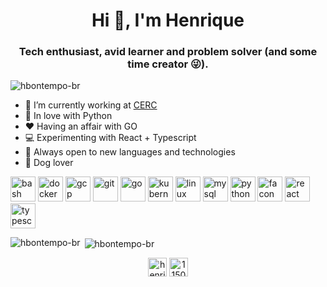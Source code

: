 <h1 align="center">Hi 👋, I'm Henrique</h1>
<h3 align="center">Tech enthusiast, avid learner and problem solver (and some time creator 😜).</h3>

<p align="left"> <img src="https://komarev.com/ghpvc/?username=hbontempo-br" alt="hbontempo-br" /> </p>

- 🏢 I’m currently working at [CERC](https://www.cerc.inf.br/)
- 🐍 In love with Python
- ❤️ Having an affair with GO
- 💻 Experimenting with React + Typescript
- 📖 Always open to new languages and technologies
- 🐶 Dog lover

<p align="left"><img src="https://www.vectorlogo.zone/logos/gnu_bash/gnu_bash-icon.svg" alt="bash" width="40" height="40"/> <img src="https://devicons.github.io/devicon/devicon.git/icons/docker/docker-original-wordmark.svg" alt="docker" width="40" height="40"/> <img src="https://www.vectorlogo.zone/logos/google_cloud/google_cloud-icon.svg" alt="gcp" width="40" height="40"/> <img src="https://www.vectorlogo.zone/logos/git-scm/git-scm-icon.svg" alt="git" width="40" height="40"/> <img src="https://devicons.github.io/devicon/devicon.git/icons/go/go-original.svg" alt="go" width="40" height="40"/> <img src="https://www.vectorlogo.zone/logos/kubernetes/kubernetes-icon.svg" alt="kubernetes" width="40" height="40"/> <img src="https://devicons.github.io/devicon/devicon.git/icons/linux/linux-original.svg" alt="linux" width="40" height="40"/> <img src="https://devicons.github.io/devicon/devicon.git/icons/mysql/mysql-original-wordmark.svg" alt="mysql" width="40" height="40"/> <img src="https://devicons.github.io/devicon/devicon.git/icons/python/python-original.svg" alt="python" width="40" height="40"/> <img src="https://falcon.readthedocs.io/en/stable/_static/img/logo.svg" alt="facon" width="40" height="40"/> <img src="https://devicons.github.io/devicon/devicon.git/icons/react/react-original-wordmark.svg" alt="react" width="40" height="40"/> <img src="https://devicons.github.io/devicon/devicon.git/icons/typescript/typescript-original.svg" alt="typescript" width="40" height="40"/></p>

<p><img align="left" src="https://github-readme-stats.vercel.app/api/top-langs/?username=hbontempo-br&layout=compact" alt="hbontempo-br" /></p>

<p>&nbsp;<img align="center" src="https://github-readme-stats.vercel.app/api?username=hbontempo-br&show_icons=true" alt="hbontempo-br" /></p>

<p align="center">
<a href="https://linkedin.com/in/henrique-bontempo" target="blank"><img align="center" src="https://cdn.jsdelivr.net/npm/simple-icons@3.0.1/icons/linkedin.svg" alt="henrique-bontempo" height="30" width="30" /></a>
<a href="https://stackoverflow.com/users/11501115" target="blank"><img align="center" src="https://cdn.jsdelivr.net/npm/simple-icons@3.0.1/icons/stackoverflow.svg" alt="11501115" height="30" width="30" /></a>
</p>

<!-- Basic profile model generated with https://github.com/rahuldkjain/github-profile-readme-generator -->

